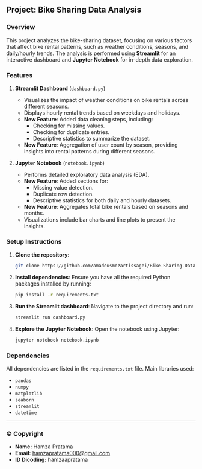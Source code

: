 

## Project: Bike Sharing Data Analysis

### Overview
This project analyzes the bike-sharing dataset, focusing on various factors that affect bike rental patterns, such as weather conditions, seasons, and daily/hourly trends. The analysis is performed using **Streamlit** for an interactive dashboard and **Jupyter Notebook** for in-depth data exploration.

### Features
1. **Streamlit Dashboard** (`dashboard.py`)
   - Visualizes the impact of weather conditions on bike rentals across different seasons.
   - Displays hourly rental trends based on weekdays and holidays.
   - **New Feature**: Added data cleaning steps, including:
     - Checking for missing values.
     - Checking for duplicate entries.
     - Descriptive statistics to summarize the dataset.
   - **New Feature**: Aggregation of user count by season, providing insights into rental patterns during different seasons.

2. **Jupyter Notebook** (`notebook.ipynb`)
   - Performs detailed exploratory data analysis (EDA).
   - **New Feature**: Added sections for:
     - Missing value detection.
     - Duplicate row detection.
     - Descriptive statistics for both daily and hourly datasets.
   - **New Feature**: Aggregates total bike rentals based on seasons and months.
   - Visualizations include bar charts and line plots to present the insights.

### Setup Instructions

1. **Clone the repository**:
   ```bash
   git clone https://github.com/amadeusmozartissagei/Bike-Sharing-Data-Analysis.git
   ```

2. **Install dependencies**:
   Ensure you have all the required Python packages installed by running:
   ```bash
   pip install -r requirements.txt
   ```

3. **Run the Streamlit dashboard**:
   Navigate to the project directory and run:
   ```bash
   streamlit run dashboard.py
   ```

4. **Explore the Jupyter Notebook**:
   Open the notebook using Jupyter:
   ```bash
   jupyter notebook notebook.ipynb
   ```

### Dependencies
All dependencies are listed in the `requirements.txt` file. Main libraries used:
- `pandas`
- `numpy`
- `matplotlib`
- `seaborn`
- `streamlit`
- `datetime`


---

### © Copyright

- **Name:** Hamza Pratama
- **Email:** [hamzapratama000@gmail.com](mailto:hamzapratama000@gmail.com)
- **ID Dicoding:** hamzaapratama
